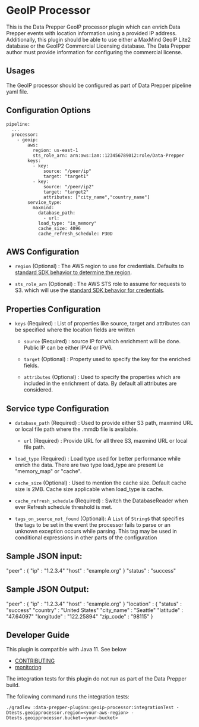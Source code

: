 # GeoIP Processor

This is the Data Prepper GeoIP processor plugin which can enrich Data Prepper events with location information using a provided IP address.
Additionally, this plugin should be able to use either a MaxMind GeoIP Lite2 database or the GeoIP2 Commercial Licensing database. 
The Data Prepper author must provide information for configuring the commercial license.


## Usages

The GeoIP processor should be configured as part of Data Prepper pipeline yaml file.

## Configuration Options

```
pipeline:
  ...
  processor:
    - geoip:
        aws:
          region: us-east-1
          sts_role_arn: arn:aws:iam::123456789012:role/Data-Prepper                  
        keys:
          - key:
              source: "/peer/ip"
              target: "target1"
          - key:
              source: "/peer/ip2"
              target: "target2"
              attributes: ["city_name","country_name"]
        service_type:
          maxmind:
            database_path:
              - url: 
            load_type: "in_memory"
            cache_size: 4096
            cache_refresh_schedule: P30D
```

## AWS Configuration

- `region` (Optional) : The AWS region to use for credentials. Defaults to [standard SDK behavior to determine the region](https://docs.aws.amazon.com/sdk-for-java/latest/developer-guide/region-selection.html).

- `sts_role_arn` (Optional) : The AWS STS role to assume for requests to S3. which will use the [standard SDK behavior for credentials](https://docs.aws.amazon.com/sdk-for-java/latest/developer-guide/credentials.html). 

## Properties Configuration

- `keys` (Required) : List of properties like source, target and attributes can be specified where the location fields are written

  - `source` (Required) : source IP for which enrichment will be done. Public IP can be either IPV4 or IPV6.

  - `target` (Optional) : Property used to specify the key for the enriched fields. 

  - `attributes` (Optional) : Used to specify the properties which are included in the enrichment of data. By default all attributes are considered.  

## Service type Configuration

- `database_path` (Required) :  Used to provide either S3 path, maxmind URL or local file path where the .mmdb file is available.

  - `url` (Required) : Provide URL for all three S3, maxmind URL or local file path. 

- `load_type` (Required) :  Load type used for better performance while enrich the data. There are two type load_type are present i.e "memory_map" or "cache".

- `cache_size` (Optional) : Used to mention the cache size. Default cache size is 2MB. Cache size applicable when load_type is cache. 

- `cache_refresh_schedule` (Required) : Switch the DatabaseReader when ever Refresh schedule threshold is met. 

- `tags_on_source_not_found` (Optional): A `List` of `String`s that specifies the tags to be set in the event the processor fails to parse or an unknown exception occurs while parsing. This tag may be used in conditional expressions in other parts of the configuration

## Sample JSON input:

"peer" : {
"ip" : "1.2.3.4"
"host" : "example.org"
}
"status" : "success"

## Sample JSON Output:

"peer" : {
"ip" : "1.2.3.4"
"host" : "example.org"
}
"location" : {
"status" : "success"
"country" : "United States"
"city_name" : "Seattle"
"latitude" : "47.64097"
"longitude" : "122.25894"
"zip_code" : "98115"
}




## Developer Guide

This plugin is compatible with Java 11. See below

- [CONTRIBUTING](https://github.com/opensearch-project/data-prepper/blob/main/CONTRIBUTING.md)
- [monitoring](https://github.com/opensearch-project/data-prepper/blob/main/docs/monitoring.md)

The integration tests for this plugin do not run as part of the Data Prepper build.

The following command runs the integration tests:

```
./gradlew :data-prepper-plugins:geoip-processor:integrationTest -Dtests.geoipprocessor.region=<your-aws-region> -Dtests.geoipprocessor.bucket=<your-bucket>
```
